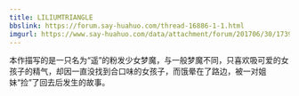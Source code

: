 ```yaml
---
title: LILIUMTRIANGLE
bbslink: https://forum.say-huahuo.com/thread-16886-1-1.html
imgurl: https://www.say-huahuo.com/data/attachment/forum/201706/30/173922emg24w6moqnos3g6.jpg
---
```


本作描写的是一只名为“遥”的粉发少女梦魔，与一般梦魔不同，只喜欢吸可爱的女孩子的精气，却因一直没找到合口味的女孩子，而饿晕在了路边，被一对姐妹“捡”了回去后发生的故事。<!--more-->
